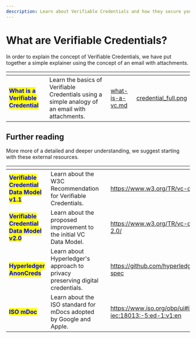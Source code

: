 ```yaml
---
description: Learn about Verifiable Credentials and how they secure your data.
---
```


# What are Verifiable Credentials?

In order to explain the concept of Verifiable Credentials, we have put together a simple explainer using the concept of an email with attachments.&#x20;

<table data-card-size="large" data-view="cards"><thead><tr><th></th><th></th><th data-hidden data-card-target data-type="content-ref"></th><th data-hidden data-card-cover data-type="files"></th></tr></thead><tbody><tr><td><mark style="color:blue;"><strong>What is a Verifiable Credential</strong></mark></td><td>Learn the basics of Verifiable Credentials using a simple analogy of an email with attachments.</td><td><a href="what-is-a-vc.md">what-is-a-vc.md</a></td><td><a href="../../.gitbook/assets/credential_full.png">credential_full.png</a></td></tr></tbody></table>

## Further reading

More more of a detailed and deeper understanding, we suggest starting with these external resources.&#x20;

<table data-card-size="large" data-view="cards"><thead><tr><th></th><th></th><th></th><th data-hidden data-card-target data-type="content-ref"></th></tr></thead><tbody><tr><td><mark style="color:blue;"><strong>Verifiable Credential Data Model v1.1</strong></mark></td><td>Learn about the W3C Recommendation for Verifiable Credentials.</td><td></td><td><a href="https://www.w3.org/TR/vc-data-model/">https://www.w3.org/TR/vc-data-model/</a></td></tr><tr><td><mark style="color:blue;"><strong>Verifiable Credential Data Model v2.0</strong></mark></td><td>Learn about the proposed improvement to the initial VC Data Model. </td><td></td><td><a href="https://www.w3.org/TR/vc-data-model-2.0/">https://www.w3.org/TR/vc-data-model-2.0/</a></td></tr><tr><td><mark style="color:blue;"><strong>Hyperledger AnonCreds</strong></mark></td><td>Learn about Hyperledger's approach to privacy preserving digital credentials. </td><td></td><td><a href="https://github.com/hyperledger/anoncreds-spec">https://github.com/hyperledger/anoncreds-spec</a></td></tr><tr><td><mark style="color:blue;"><strong>ISO mDoc</strong></mark></td><td>Learn about the ISO standard for mDocs adopted by Google and Apple.</td><td></td><td><a href="https://www.iso.org/obp/ui#iso:std:iso-iec:18013:-5:ed-1:v1:en">https://www.iso.org/obp/ui#iso:std:iso-iec:18013:-5:ed-1:v1:en</a></td></tr></tbody></table>


